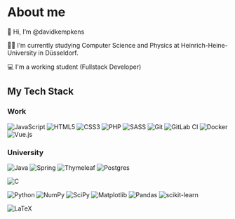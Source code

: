 # About me

👋 Hi, I’m @davidkempkens

👨‍🎓 I’m currently studying Computer Science and Physics at Heinrich-Heine-University in Düsseldorf.

💻 I'm a working student (Fullstack Developer)

## My Tech Stack

### Work

![JavaScript](https://img.shields.io/badge/javascript-%23323330.svg?logo=javascript&logoColor=%23F7DF1E)
![HTML5](https://img.shields.io/badge/html5-%23E34F26.svg?logo=html5&logoColor=white)
![CSS3](https://img.shields.io/badge/css3-%231572B6.svg?logo=css3&logoColor=white)
![PHP](https://img.shields.io/badge/php-%23777BB4.svg?logo=php&logoColor=white)
![SASS](https://img.shields.io/badge/SASS-hotpink.svg?logo=SASS&logoColor=white)
![Git](https://img.shields.io/badge/git-%23F05033.svg?logo=git&logoColor=white)
![GitLab CI](https://img.shields.io/badge/gitlab%20ci-%23181717.svg?logo=gitlab&logoColor=white)
![Docker](https://img.shields.io/badge/docker-%230db7ed.svg?logo=docker&logoColor=white)
![Vue.js](https://img.shields.io/badge/vuejs-%2335495e.svg?logo=vue.js&logoColor=%234FC08D)

### University

![Java](https://img.shields.io/badge/java-%23ED8B00.svg?logo=openjdk&logoColor=white)
![Spring](https://img.shields.io/badge/spring-%236DB33F.svg?logo=spring&logoColor=white)
![Thymeleaf](https://img.shields.io/badge/Thymeleaf-%23005C0F.svg?logo=Thymeleaf&logoColor=white)
![Postgres](https://img.shields.io/badge/postgres-%23316192.svg?logo=postgresql&logoColor=white)

![C](https://img.shields.io/badge/c-%2300599C.svg?logo=c&logoColor=white)

![Python](https://img.shields.io/badge/python-3670A0?logo=python&logoColor=ffdd54)
![NumPy](https://img.shields.io/badge/numpy-%23013243.svg?logo=numpy&logoColor=white)
![SciPy](https://img.shields.io/badge/SciPy-%230C55A5.svg?logo=scipy&logoColor=%white)
![Matplotlib](https://img.shields.io/badge/Matplotlib-%23ffffff.svg?logo=Matplotlib&logoColor=black)
![Pandas](https://img.shields.io/badge/pandas-%23150458.svg?logo=pandas&logoColor=white)
![scikit-learn](https://img.shields.io/badge/scikit--learn-%23F7931E.svg?logo=scikit-learn&logoColor=white)

![LaTeX](https://img.shields.io/badge/latex-%23008080.svg?logo=latex&logoColor=white)

<!---
davidkempkens/davidkempkens is a ✨ special ✨ repository because its `README.md` (this file) appears on your GitHub profile.
You can click the Preview link to take a look at your changes.
--->
